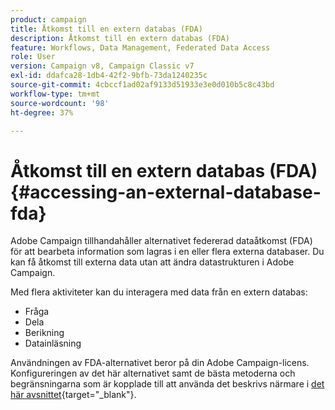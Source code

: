 ```yaml
---
product: campaign
title: Åtkomst till en extern databas (FDA)
description: Åtkomst till en extern databas (FDA)
feature: Workflows, Data Management, Federated Data Access
role: User
version: Campaign v8, Campaign Classic v7
exl-id: ddafca28-1db4-42f2-9bfb-73da1240235c
source-git-commit: 4cbccf1ad02af9133d51933e3e0d010b5c8c43bd
workflow-type: tm+mt
source-wordcount: '98'
ht-degree: 37%

---
```


# Åtkomst till en extern databas (FDA){#accessing-an-external-database-fda}

Adobe Campaign tillhandahåller alternativet federerad dataåtkomst (FDA) för att bearbeta information som lagras i en eller flera externa databaser. Du kan få åtkomst till externa data utan att ändra datastrukturen i Adobe Campaign.

Med flera aktiviteter kan du interagera med data från en extern databas:

* Fråga
* Dela
* Berikning
* Datainläsning

Användningen av FDA-alternativet beror på din Adobe Campaign-licens. Konfigureringen av det här alternativet samt de bästa metoderna och begränsningarna som är kopplade till att använda det beskrivs närmare i [det här avsnittet](https://experienceleague.adobe.com/docs/campaign/campaign-v8/connect/fda.html?lang=sv-SE){target="_blank"}.
